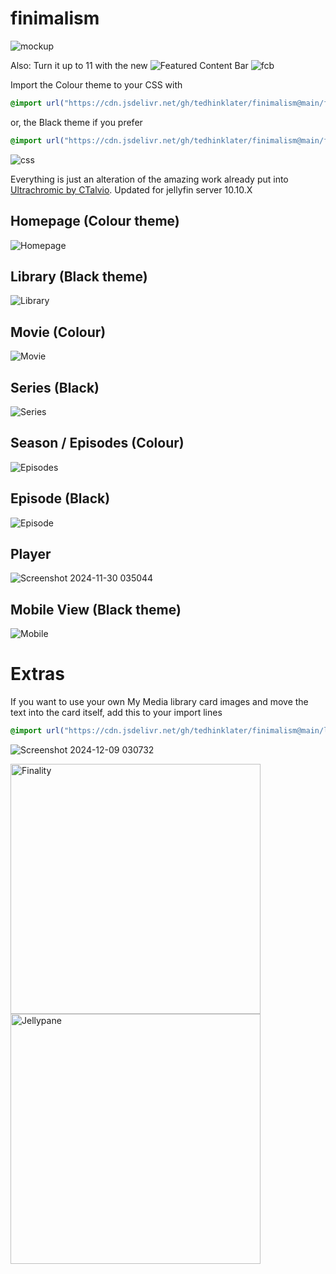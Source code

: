 # finimalism
![mockup](https://i.imgur.com/TvTV8jq.jpeg)

Also: Turn it up to 11 with the new ![Featured Content Bar](https://github.com/tedhinklater/Jellyfin-Featured-Content-Bar) 
![fcb](https://github.com/user-attachments/assets/ad369437-5460-414d-afb3-e9d344d357ee)

Import the Colour theme to your CSS with

```css
@import url("https://cdn.jsdelivr.net/gh/tedhinklater/finimalism@main/finimalism7.css");

```

or, the Black theme if you prefer 

```css
@import url("https://cdn.jsdelivr.net/gh/tedhinklater/finimalism@main/finimalism-just-black.css");

```

![css](https://i.imgur.com/1W6xXq0.png)

Everything is just an alteration of the amazing work already put into [Ultrachromic by CTalvio](https://github.com/CTalvio/Ultrachromic). Updated for jellyfin server 10.10.X

## Homepage (Colour theme)
![Homepage](https://i.imgur.com/IIlkPBR.png)

## Library (Black theme)
![Library](https://i.imgur.com/HuglVXL.png)

## Movie (Colour)
![Movie](https://i.imgur.com/0SxxtPd.png)

## Series (Black)
![Series](https://i.imgur.com/A1wNGmx.png)

## Season / Episodes (Colour)
![Episodes](https://i.imgur.com/P69BeYi.png)

## Episode (Black)
![Episode](https://i.imgur.com/ULInnTI.png)

## Player
![Screenshot 2024-11-30 035044](https://github.com/user-attachments/assets/5e5e519d-5aee-4ecc-8fcc-cac68dc9683e)

## Mobile View (Black theme)
![Mobile](https://i.imgur.com/SdDFqjS.png)

# Extras

If you want to use your own My Media library card images and move the text into the card itself, add this to your import lines
```css
@import url("https://cdn.jsdelivr.net/gh/tedhinklater/finimalism@main/libraryCardAriaText.css");
```
![Screenshot 2024-12-09 030732](https://github.com/user-attachments/assets/ea733699-2b21-4a58-90ab-9e767be94d56)

<a href="https://github.com/tedhinklater/finality"><img src="https://i.imgur.com/54wZsvH.png" alt="Finality" width="400"/></a> <a href="https://github.com/tedhinklater/Jellypane"><img src="https://i.imgur.com/RHFcIA9.png" alt="Jellypane" width="400"/></a>
